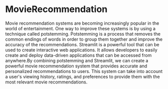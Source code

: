 # MovieRecommendation
Movie recommendation systems are becoming increasingly popular in the world of entertainment. One way to improve these systems is by using a technique called potstemming. Potstemming is a process that removes the common endings of words in order to group them together and improve the accuracy of the recommendations.
Streamlit is a powerful tool that can be used to create interactive web applications. It allows developers to easily create and deploy data-driven applications that can be accessed from anywhere.By combining potstemming and Streamlit, we can create a powerful movie recommendation system that provides accurate and personalized recommendations to users. This system can take into account a user's viewing history, ratings, and preferences to provide them with the most relevant movie recommendations.
